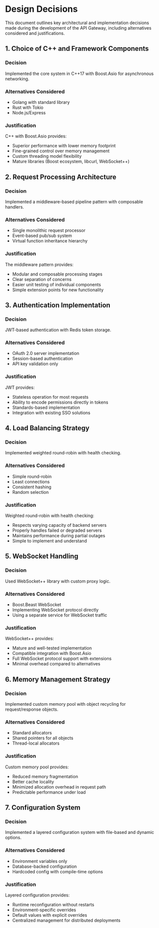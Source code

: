 # Design Decisions

This document outlines key architectural and implementation decisions made during the development of the API Gateway, including alternatives considered and justifications.

## 1. Choice of C++ and Framework Components

### Decision
Implemented the core system in C++17 with Boost.Asio for asynchronous networking.

### Alternatives Considered
- Golang with standard library
- Rust with Tokio
- Node.js/Express

### Justification
C++ with Boost.Asio provides:
- Superior performance with lower memory footprint
- Fine-grained control over memory management
- Custom threading model flexibility
- Mature libraries (Boost ecosystem, libcurl, WebSocket++)

## 2. Request Processing Architecture

### Decision
Implemented a middleware-based pipeline pattern with composable handlers.

### Alternatives Considered
- Single monolithic request processor
- Event-based pub/sub system
- Virtual function inheritance hierarchy

### Justification
The middleware pattern provides:
- Modular and composable processing stages
- Clear separation of concerns
- Easier unit testing of individual components
- Simple extension points for new functionality

## 3. Authentication Implementation

### Decision
JWT-based authentication with Redis token storage.

### Alternatives Considered
- OAuth 2.0 server implementation
- Session-based authentication
- API key validation only

### Justification
JWT provides:
- Stateless operation for most requests
- Ability to encode permissions directly in tokens
- Standards-based implementation
- Integration with existing SSO solutions

## 4. Load Balancing Strategy

### Decision
Implemented weighted round-robin with health checking.

### Alternatives Considered
- Simple round-robin
- Least connections
- Consistent hashing
- Random selection

### Justification
Weighted round-robin with health checking:
- Respects varying capacity of backend servers
- Properly handles failed or degraded servers
- Maintains performance during partial outages
- Simple to implement and understand

## 5. WebSocket Handling

### Decision
Used WebSocket++ library with custom proxy logic.

### Alternatives Considered
- Boost.Beast WebSocket
- Implementing WebSocket protocol directly
- Using a separate service for WebSocket traffic

### Justification
WebSocket++ provides:
- Mature and well-tested implementation
- Compatible integration with Boost.Asio
- Full WebSocket protocol support with extensions
- Minimal overhead compared to alternatives

## 6. Memory Management Strategy

### Decision
Implemented custom memory pool with object recycling for request/response objects.

### Alternatives Considered
- Standard allocators
- Shared pointers for all objects
- Thread-local allocators

### Justification
Custom memory pool provides:
- Reduced memory fragmentation
- Better cache locality
- Minimized allocation overhead in request path
- Predictable performance under load

## 7. Configuration System

### Decision
Implemented a layered configuration system with file-based and dynamic options.

### Alternatives Considered
- Environment variables only
- Database-backed configuration
- Hardcoded config with compile-time options

### Justification
Layered configuration provides:
- Runtime reconfiguration without restarts
- Environment-specific overrides
- Default values with explicit overrides
- Centralized management for distributed deployments
